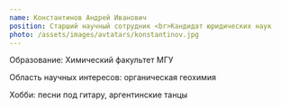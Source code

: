 ```yaml
---
name: Константинов Андрей Иванович
position: Старший научный сотрудник <br>Кандидат юридических наук
photo: /assets/images/avtatars/konstantinov.jpg
---
```


Образование: Химический факультет МГУ

Область научных интересов: органическая геохимия

Хобби: песни под гитару, аргентинские танцы